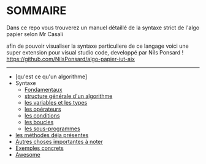 # SOMMAIRE #

Dans ce repo vous trouverez un manuel détaillé de la syntaxe strict de l'algo papier selon Mr Casali

afin de pouvoir visualiser la syntaxe particuliere de ce langage voici une super extension pour visual studio code, 
developpé par Nils Ponsard ! https://github.com/NilsPonsard/algo-papier-iut-aix
____

- [qu'est ce qu'un algorithme]
- Syntaxe
    - [Fondamentaux](syntaxe/fondamentaux.md)
    - [structure générale d'un algorithme](syntaxe/structure.md)
    - [les variables et les types](syntaxe/variables.md)
    - [les opérateurs](syntaxe/operateurs.md)
    - [les conditions](syntaxe/conditions.md)
    - [les boucles](syntaxe/boucles.md)
    - [les sous-programmes](syntaxe/fonctions.md)
- [les méthodes déja présentes](fonctions_existantes.md)
- [Autres choses importantes à noter](autres_a_noter.md)
- [Exemples concrets](exemples/)
- [Awesome](awesome.md)
